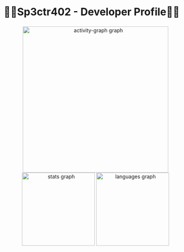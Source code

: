 <h1 align="left">🐦‍🔥Sp3ctr402 - Developer Profile🐦‍🔥</h1>

###

<div align="center">
  <img src="https://github-readme-activity-graph.vercel.app/graph?username=Sp3ctr402&radius=16&theme=one-dark&area=true&order=5&hide_title=true&hide_border=true" height="400" alt="activity-graph graph"  />
  <img src="https://github-readme-stats.vercel.app/api?username=Sp3ctr402&hide_title=false&hide_rank=false&show_icons=true&include_all_commits=true&count_private=true&disable_animations=false&theme=onedark&locale=en&hide_border=true&order=1" height="200" alt="stats graph"  />
  <img src="https://github-readme-stats.vercel.app/api/top-langs?username=Sp3ctr402&locale=en&hide_title=false&layout=compact&card_width=320&langs_count=5&theme=onedark&hide_border=true&order=2" height="200" alt="languages graph"  />
</div>

###
